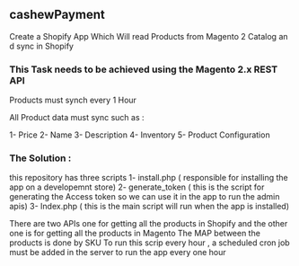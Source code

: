 ## cashewPayment
Create a Shopify App Which Will read Products from Magento 2 Catalog an d sync in Shopify 

### This Task needs to be achieved using the Magento 2.x REST API

Products  must synch every 1 Hour 

All Product data must sync such as :

1- Price
2- Name
3- Description 
4- Inventory 
5- Product Configuration 

### The Solution : 

this repository has three scripts 
1- install.php ( responsible for installing the app on a developemnt store)
2- generate_token ( this is the script for generating the Access token so we can use it in the app to run the admin apis)
3- Index.php ( this is the main script will run when the app is installed)

There are two APIs one for getting all the products in Shopify and the other one is for getting all the products in Magento 
The MAP between the products is done by SKU
To run this scrip every hour , a scheduled cron job must be added in the server to run the app every one hour

